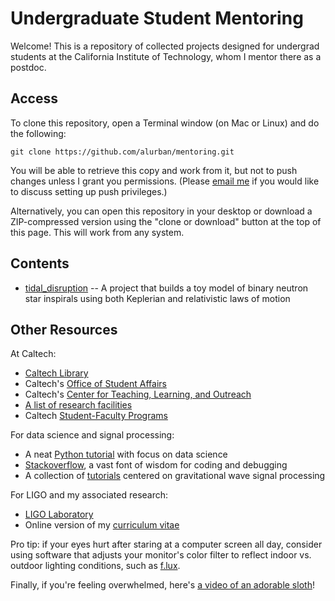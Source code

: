 Undergraduate Student Mentoring
===============================

Welcome! This is a repository of collected projects designed for undergrad students at the California Institute of Technology, whom I mentor there as a postdoc.

Access
------

To clone this repository, open a Terminal window (on Mac or Linux) and do the following:

```
git clone https://github.com/alurban/mentoring.git
```

You will be able to retrieve this copy and work from it, but not to push changes unless I grant you permissions. (Please [email me](mailto:aurban@ligo.caltech.edu) if you would like to discuss setting up push privileges.)

Alternatively, you can open this repository in your desktop or download a ZIP-compressed version using the "clone or download" button at the top of this page. This will work from any system.

Contents
--------

* [tidal_disruption](https://github.com/alurban/mentoring/tree/master/tidal_disruption) -- A project that builds a toy model of binary neutron star inspirals using both Keplerian and relativistic laws of motion

Other Resources
---------------

At Caltech:
* [Caltech Library](http://library.caltech.edu)
* Caltech's [Office of Student Affairs](http://www.studaff.caltech.edu)
* Caltech's [Center for Teaching, Learning, and Outreach](http://teachlearn.caltech.edu)
* [A list of research facilities](https://www.caltech.edu/content/research-facilities)
* Caltech [Student-Faculty Programs](http://sfp.caltech.edu)

For data science and signal processing:
* A neat [Python tutorial](https://www.learnpython.org) with focus on data science
* [Stackoverflow](http://stackoverflow.com), a vast font of wisdom for coding and debugging
* A collection of [tutorials](https://losc.ligo.org/tutorials/) centered on gravitational wave signal processing

For LIGO and my associated research:
* [LIGO Laboratory](http://ligo.caltech.edu)
* Online version of my [curriculum vitae](http://alurban.github.io/)

Pro tip: if your eyes hurt after staring at a computer screen all day, consider using software that adjusts your monitor's color filter to reflect indoor vs. outdoor lighting conditions, such as [f.lux](https://justgetflux.com).

Finally, if you're feeling overwhelmed, here's [a video of an adorable sloth](https://youtu.be/DkmrWY5zYbA)!
